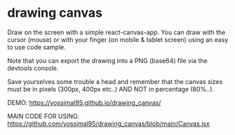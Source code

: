 # drawing canvas
Draw on the screen with a simple react-canvas-app. 
You can draw with the cursor (mouse) or with your finger (on mobile & tablet screen) using an easy to use code sample.

Note that you can export the drawing into a PNG (base64) file via the devtools console.

Save yourselves some trouble a head and remember that the canvas sizes must be in pixels (300px, 400px etc..) AND NOT in percentage (80%..).

DEMO: https://yossimal95.github.io/drawing_canvas/

MAIN CODE FOR USING: https://github.com/yossimal95/drawing_canvas/blob/main/Canvas.jsx
